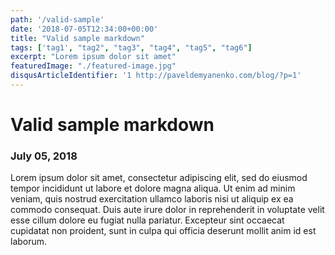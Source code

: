 ```yaml
---
path: '/valid-sample'
date: '2018-07-05T12:34:00+00:00'
title: "Valid sample markdown"
tags: ['tag1', "tag2", "tag3", "tag4", "tag5", "tag6"]
excerpt: "Lorem ipsum dolor sit amet"
featuredImage: "./featured-image.jpg"
disqusArticleIdentifier: '1 http://paveldemyanenko.com/blog/?p=1'
---
```


# Valid sample markdown

### July 05, 2018

Lorem ipsum dolor sit amet, consectetur adipiscing elit, sed do eiusmod tempor incididunt ut labore et dolore magna aliqua. Ut enim ad minim veniam, quis nostrud exercitation ullamco laboris nisi ut aliquip ex ea commodo consequat. Duis aute irure dolor in reprehenderit in voluptate velit esse cillum dolore eu fugiat nulla pariatur. Excepteur sint occaecat cupidatat non proident, sunt in culpa qui officia deserunt mollit anim id est laborum.
